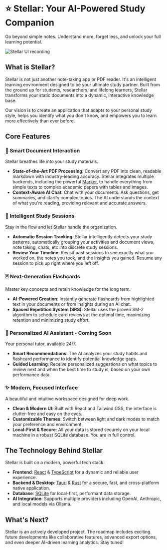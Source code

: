 
# ⭐ Stellar: Your AI-Powered Study Companion

Go beyond simple notes. Understand more, forget less, and unlock your full learning potential.

![Stellar UI recording](./stellar-themes.gif)

## What is Stellar?

Stellar is not just another note-taking app or PDF reader. It's an intelligent learning environment designed to be your ultimate study partner. Built from the ground up for students, researchers, and lifelong learners, Stellar transforms your static documents into a dynamic, interactive knowledge base.

Our vision is to create an application that adapts to your personal study style, helps you identify what you don't know, and empowers you to learn more effectively than ever before.

## Core Features

### 📄 Smart Document Interaction
Stellar breathes life into your study materials.

- **State-of-the-Art PDF Processing**: Convert any PDF into clean, readable markdown with industry-leading accuracy. Stellar integrates multiple backends, including the powerful [Marker](https://github.com/datalab-to/marker), to handle everything from simple texts to complex academic papers with tables and images.
- **Context-Aware AI Chat**: Chat with your documents. Ask questions, get summaries, and clarify complex topics. The AI understands the context of what you're reading, providing relevant and accurate answers.

### 🧠 Intelligent Study Sessions
Stay in the flow and let Stellar handle the organization.

- **Automatic Session Tracking**: Stellar intelligently detects your study patterns, automatically grouping your activities and document views, note taking, chats, etc into discrete study sessions.
- **Review Your Timeline**: Revisit past sessions to see exactly what you worked on, the notes you took, and the insights you gained. Resume any session to pick up right where you left off.

### 🃏 Next-Generation Flashcards
Master key concepts and retain knowledge for the long term.

- **AI-Powered Creation**: Instantly generate flashcards from highlighted text in your documents or from insights during an AI chat.
- **Spaced Repetition System (SRS)**: Stellar uses the proven SM-2 algorithm to schedule card reviews at the optimal time, maximizing retention and minimizing study effort.

### 🤖 Personalized AI Assistant - Coming Soon
Your personal tutor, available 24/7.

- **Smart Recommendations**: The AI analyzes your study habits and flashcard performance to identify potential knowledge gaps.
- **Guided Learning**: Receive personalized suggestions on what topics to review next and when the best time to study is, based on your own performance data.

### ✨ Modern, Focused Interface
A beautiful and intuitive workspace designed for deep work.

- **Clean & Modern UI**: Built with React and Tailwind CSS, the interface is clutter-free and easy on the eyes.
- **Customizable Themes**: Switch between light and dark modes to match your preference and environment.
- **Local-First & Secure**: All your data is stored securely on your local machine in a robust SQLite database. You are in full control.

## The Technology Behind Stellar

Stellar is built on a modern, powerful tech stack:

- **Frontend**: [React](https://react.dev/) & [TypeScript](https://www.typescriptlang.org/) for a dynamic and reliable user experience.
- **Backend & Desktop**: [Tauri](https://tauri.app/) & [Rust](https://www.rust-lang.org/) for a secure, fast, and cross-platform native application.
- **Database**: [SQLite](https://www.sqlite.org/index.html) for local-first, performant data storage.
- **AI Integration**: Supports multiple providers including OpenAI, Anthropic, and local models via Ollama.

## What's Next?

Stellar is an actively developed project. The roadmap includes exciting future developments like collaborative features, advanced export options, and even deeper AI-driven learning analytics. Stay tuned! 